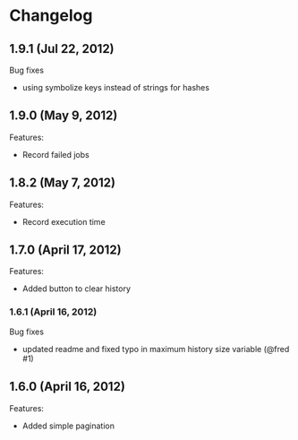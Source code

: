 Changelog
=========

## 1.9.1 (Jul 22, 2012)

Bug fixes

  - using symbolize keys instead of strings for hashes

## 1.9.0 (May 9, 2012)

Features:

  - Record failed jobs

## 1.8.2 (May 7, 2012)

Features:

  - Record execution time

## 1.7.0 (April 17, 2012)

Features:

  - Added button to clear history

### 1.6.1 (April 16, 2012)

Bug fixes

  - updated readme and fixed typo in maximum history size variable (@fred #1)

## 1.6.0 (April 16, 2012)

Features:

  - Added simple pagination